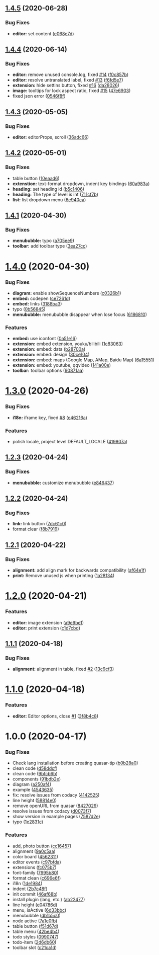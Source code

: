 ## [1.4.5](https://github.com/donotebase/quasar-tiptap/compare/@1.4.4...@1.4.5) (2020-06-28)


### Bug Fixes

* **editor:** set content ([e068e7d](https://github.com/donotebase/quasar-tiptap/commit/e068e7dc5d9fe2edb7c43e70ccffa73e57262224))

## [1.4.4](https://github.com/donotebase/quasar-tiptap/compare/@1.4.3...@1.4.4) (2020-06-14)


### Bug Fixes

* **editor:** remove unused console.log, fixed [#14](https://github.com/donotebase/quasar-tiptap/issues/14) ([f0c857b](https://github.com/donotebase/quasar-tiptap/commit/f0c857ba3038329e8be403d692afcdad04ac40c5))
* **editor:** resolve untranslated label, fixed [#13](https://github.com/donotebase/quasar-tiptap/issues/13) ([f6fd5e7](https://github.com/donotebase/quasar-tiptap/commit/f6fd5e77ed0aaf495bfefe5929101dfee278479a))
* **extension:** hide settins button, fixed [#16](https://github.com/donotebase/quasar-tiptap/issues/16) ([da28026](https://github.com/donotebase/quasar-tiptap/commit/da280268fac427bce64bb513b6b9575f97d0df2e))
* **image:** tooltips for lock aspect ratio, fixed [#15](https://github.com/donotebase/quasar-tiptap/issues/15) ([47e6903](https://github.com/donotebase/quasar-tiptap/commit/47e6903707744b41836b1e84972c1f681f615813))
* fixed json error ([0546f8f](https://github.com/donotebase/quasar-tiptap/commit/0546f8f41a06f9b24aae80878542d7f583e6f20d))

## [1.4.3](https://github.com/donotebase/quasar-tiptap/compare/@1.4.2...@1.4.3) (2020-05-05)


### Bug Fixes

* **editor:** editorProps, scroll ([36adc66](https://github.com/donotebase/quasar-tiptap/commit/36adc66acccd380ac7527a4e4fe8d84f943c042a))

## [1.4.2](https://github.com/donotebase/quasar-tiptap/compare/@1.4.1...@1.4.2) (2020-05-01)


### Bug Fixes

* table button ([10eaad6](https://github.com/donotebase/quasar-tiptap/commit/10eaad6f6d177f9c73b27862c7001da80b95fb13))
* **extenstion:** text-format dropdown, indent key bindings ([60a983a](https://github.com/donotebase/quasar-tiptap/commit/60a983a03bb31be2d533f430b8d0e8360ba5403b))
* **heading:** set heading id ([b5c1406](https://github.com/donotebase/quasar-tiptap/commit/b5c14069acda5c5189f01932d00e220d670dce27))
* **heading:** The type of level is int ([711cf7b](https://github.com/donotebase/quasar-tiptap/commit/711cf7b19fcc59c8b818b71ca22107f5bfe7119c))
* **list:** list dropdown menu ([6e940ca](https://github.com/donotebase/quasar-tiptap/commit/6e940cad7b93825f9ef6880808ca4f865f59b858))

## [1.4.1](https://github.com/donotebase/quasar-tiptap/compare/@1.4.0...@1.4.1) (2020-04-30)


### Bug Fixes

* **menububble:** typo ([a705ee9](https://github.com/donotebase/quasar-tiptap/commit/a705ee9c5ffde4bfc038891ada54f77bd5a45893))
* **toolbar:** add toolbar type ([3ea27cc](https://github.com/donotebase/quasar-tiptap/commit/3ea27cc6e062e81a6a64d58803ba34f61fade186))

# [1.4.0](https://github.com/donotebase/quasar-tiptap/compare/@1.3.0...@1.4.0) (2020-04-30)


### Bug Fixes

* **diagram:** enable showSequenceNumbers ([c0326b1](https://github.com/donotebase/quasar-tiptap/commit/c0326b18b408cd06580df02d11d8c7df0b32bee5))
* **embed:** codepen ([ce7261d](https://github.com/donotebase/quasar-tiptap/commit/ce7261d328135bfa497628937892cc740290198a))
* **embed:** links ([3188ba3](https://github.com/donotebase/quasar-tiptap/commit/3188ba326d8b88c91f1319bc137093ebd15d2992))
* typo ([0b56845](https://github.com/donotebase/quasar-tiptap/commit/0b56845949d4e37b136fde90334f769d61a00bfc))
* **menububble:** menububble disappear when lose focus ([6186810](https://github.com/donotebase/quasar-tiptap/commit/618681034b53e30fdde94a8e3611f66bddb92027))


### Features

* **embed:** use iconfont ([0a51e16](https://github.com/donotebase/quasar-tiptap/commit/0a51e16ed76dd1d8bd61895bc61b28ec54c16ece))
* **extension:** embed extension, youku/bilibili ([1c83063](https://github.com/donotebase/quasar-tiptap/commit/1c830636121f78dd16c822de8be7738e38950523))
* **extension:** embed: data ([b28700a](https://github.com/donotebase/quasar-tiptap/commit/b28700a604b685d375d0c53e048b5546b3ff6bc4))
* **extension:** embed: design ([30ce104](https://github.com/donotebase/quasar-tiptap/commit/30ce104449bcde35cc9d47904cd0dc5d71d9ae9b))
* **extension:** embed: maps (Google Map, AMap, Baidu Map) ([6a15551](https://github.com/donotebase/quasar-tiptap/commit/6a15551c5a24b67d86a73d5edbd80f4b17a1411e))
* **extension:** embed: youtube, qqvideo ([141a00e](https://github.com/donotebase/quasar-tiptap/commit/141a00ee505b9c126e304e3e96313fc083b77f11))
* **toolbar:** toolbar options ([90871aa](https://github.com/donotebase/quasar-tiptap/commit/90871aa8ca513a1aa9e3f57efb2deaa602298aba))

# [1.3.0](https://github.com/donotebase/quasar-tiptap/compare/@1.2.3...@1.3.0) (2020-04-26)


### Bug Fixes

* **i18n:** iframe key, fixed [#8](https://github.com/donotebase/quasar-tiptap/issues/8) ([e46216a](https://github.com/donotebase/quasar-tiptap/commit/e46216a82a5bb1e79096897a9b39e0150b56d6b5))


### Features

* polish locale, project level DEFAULT_LOCALE ([419807a](https://github.com/donotebase/quasar-tiptap/commit/419807a0879059239519caa75562dd50d60b54d2))

## [1.2.3](https://github.com/donotebase/quasar-tiptap/compare/@1.2.2...@1.2.3) (2020-04-24)


### Bug Fixes

* **menububble:** customize menububble ([e846437](https://github.com/donotebase/quasar-tiptap/commit/e8464373afb1172a03cade0476beb8886d737871))

## [1.2.2](https://github.com/donotebase/quasar-tiptap/compare/@1.2.1...@1.2.2) (2020-04-24)


### Bug Fixes

* **link:** link button ([7dc61c0](https://github.com/donotebase/quasar-tiptap/commit/7dc61c0385af26ddeb92c144e9ff4d0217cdd5a9))
* format clear ([f8b7919](https://github.com/donotebase/quasar-tiptap/commit/f8b7919f74b82910ee581154149c496397f3fefb))

## [1.2.1](https://github.com/donotebase/quasar-tiptap/compare/@1.2.0...@1.2.1) (2020-04-22)


### Bug Fixes

* **alignment:** add align mark for backwards compatibility ([af64e1f](https://github.com/donotebase/quasar-tiptap/commit/af64e1f2c406a3a6e63fec13baf75791f03e6bfa))
* **print:** Remove unused js when printing ([1a28134](https://github.com/donotebase/quasar-tiptap/commit/1a28134e9eb6da1432d610dc9799c54383453bb2))

# [1.2.0](https://github.com/donotebase/quasar-tiptap/compare/@1.1.1...@1.2.0) (2020-04-21)


### Features

* **editor:** image extension ([a9e9be1](https://github.com/donotebase/quasar-tiptap/commit/a9e9be10f5bc57f592192decf391464c984aabca))
* **editor:** print extension ([c1d7cbd](https://github.com/donotebase/quasar-tiptap/commit/c1d7cbd8b497373edd4f27069143273c6a1097de))

## [1.1.1](https://github.com/donotebase/quasar-tiptap/compare/@1.1.0...@1.1.1) (2020-04-18)


### Bug Fixes

* **alignment:** alignment in table, fixed [#2](https://github.com/donotebase/quasar-tiptap/issues/2) ([13c9cf3](https://github.com/donotebase/quasar-tiptap/commit/13c9cf38c4b0dfc77a30639ba0780c1500b1c7d9))

# [1.1.0](https://github.com/donotebase/quasar-tiptap/compare/@1.0.0...@1.1.0) (2020-04-18)


### Features

* **editor:** Editor options, close [#1](https://github.com/donotebase/quasar-tiptap/issues/1) ([3f8b4c8](https://github.com/donotebase/quasar-tiptap/commit/3f8b4c89502b5d79cd1dd3f674e4588a4e0f4e2e))

# 1.0.0 (2020-04-17)


### Bug Fixes

* Check lang installation before creating quasar-tip ([b0b28a0](https://github.com/donotebase/quasar-tiptap/commit/b0b28a049f559e6099eff7939e995578be386ab1))
* clean code ([d58ddcf](https://github.com/donotebase/quasar-tiptap/commit/d58ddcfb551258ee3584dc0015bbed01b0aeefcd))
* clean code ([9bfcb6b](https://github.com/donotebase/quasar-tiptap/commit/9bfcb6b3eeb408fc174709b5bef5764719d30dc1))
* components ([91bdb2e](https://github.com/donotebase/quasar-tiptap/commit/91bdb2e670434abfa099a4c79f252775c25b9037))
* diagram ([a250af4](https://github.com/donotebase/quasar-tiptap/commit/a250af4002fc52f3e45596d0950c33feda0b6161))
* example ([4543635](https://github.com/donotebase/quasar-tiptap/commit/454363529ae18f759b9fa563d685e4c8f7db51b4))
* fix: resolve issues from codacy ([4142525](https://github.com/donotebase/quasar-tiptap/commit/4142525e31a1ba433b0165d1ca6b5296714d1444))
* line height ([58814e0](https://github.com/donotebase/quasar-tiptap/commit/58814e0f7af92ab3a5bc6852480d0be86d75d194))
* remove openURL from quasar ([8427029](https://github.com/donotebase/quasar-tiptap/commit/8427029d5959e789b9a484c1b56854eb64783076))
* resolve issues from codacy ([d0073f7](https://github.com/donotebase/quasar-tiptap/commit/d0073f74b81c17ec4eb5e0986d78b82876ba7569))
* show version in example pages ([7587d2e](https://github.com/donotebase/quasar-tiptap/commit/7587d2e246cafb8cd60704aea2dd1ff340a0f74e))
* typo ([1e2831c](https://github.com/donotebase/quasar-tiptap/commit/1e2831c64bf17f3734b31eec396b6142daf61358))


### Features

* add, photo button ([cc16457](https://github.com/donotebase/quasar-tiptap/commit/cc16457bd5bb42b91c8b79331cab03cd18237526))
* alignment ([9a0c5aa](https://github.com/donotebase/quasar-tiptap/commit/9a0c5aa5a79c483737188e8311c2e9601d1e1007))
* color board ([4562311](https://github.com/donotebase/quasar-tiptap/commit/4562311ce1f5ecf1019e4b932ebda3d08b22aceb))
* editor events ([c97bfda](https://github.com/donotebase/quasar-tiptap/commit/c97bfda10f1202cfedec823f1499e37120169e3c))
* extensions ([fc075b7](https://github.com/donotebase/quasar-tiptap/commit/fc075b74b6032ac483919aa05ca2e4b21f007863))
* font-family ([7995b80](https://github.com/donotebase/quasar-tiptap/commit/7995b80236f2db86d5cc36502905e6900fa7c04f))
* format clean ([c696e6f](https://github.com/donotebase/quasar-tiptap/commit/c696e6f9c0ae8f3d892f95fa25fb049a52390e71))
* i18n ([1de1984](https://github.com/donotebase/quasar-tiptap/commit/1de1984022b58b4d352a5b358dd485c9e95c8b41))
* indent ([2b7c48f](https://github.com/donotebase/quasar-tiptap/commit/2b7c48f20ded2fe8d77ad3dce89a84e8693b7f87))
* init commit ([46af68b](https://github.com/donotebase/quasar-tiptap/commit/46af68ba353f6bb00def8540069149fefd403777))
* install plugin (lang, etc.) ([ab22477](https://github.com/donotebase/quasar-tiptap/commit/ab22477773a1544e2dc0f43abe1105f28bb641c7))
* line height ([e04786d](https://github.com/donotebase/quasar-tiptap/commit/e04786dd76a025cafde3091885bbfdd7aa483d59))
* menu, isActive ([6d33bbc](https://github.com/donotebase/quasar-tiptap/commit/6d33bbca212ebfe043d1f304537430f4b6f70cd7))
* menububble ([db1b5c0](https://github.com/donotebase/quasar-tiptap/commit/db1b5c070265e2a13f2acaa13090a14e5104f768))
* node active ([7a1e0fb](https://github.com/donotebase/quasar-tiptap/commit/7a1e0fb51c18a6f02b986d56369f6d6af0c77780))
* table button ([f51d67d](https://github.com/donotebase/quasar-tiptap/commit/f51d67d05e94828ba2045a3d661a269dc882ede9))
* table menu ([42be4b4](https://github.com/donotebase/quasar-tiptap/commit/42be4b41cce31e078cb8b2f240f0c23b4b3ac0e1))
* todo styles ([0990747](https://github.com/donotebase/quasar-tiptap/commit/0990747a82b9e171a69dbede84488a23525333b1))
* todo-item ([2d6db60](https://github.com/donotebase/quasar-tiptap/commit/2d6db60a6c7145d8679719d1abf5329797847469))
* toolbar slot ([c21ca1d](https://github.com/donotebase/quasar-tiptap/commit/c21ca1d3abaf05b4368cff26b5d30004564ed799))
